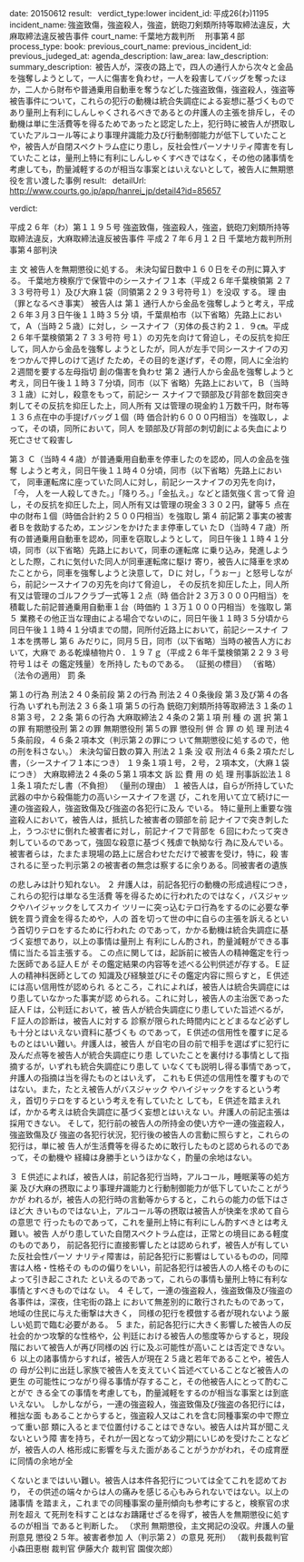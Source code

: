 
date: 20150612
result:  
verdict_type:lower
incident_id: 平成26(わ)1195
incident_name: 強盗致傷，強盗殺人，強盗，銃砲刀剣類所持等取締法違反，大麻取締法違反被告事件
court_name: 千葉地方裁判所 　刑事第４部
process_type:
book: 
previous_court_name:
previous_incident_id:
previous_judeged_at:
agenda_description: 
law_area: 
law_description: 
summary_description:  被告人が，深夜の路上で，四人の通行人から次々と金品を強奪しようとして，一人に傷害を負わせ，一人を殺害してバッグを奪ったほか，二人から財布や普通乗用自動車を奪うなどした強盗致傷，強盗殺人，強盗等被告事件について，これらの犯行の動機は統合失調症による妄想に基づくものであり量刑上有利にしんしゃくされるべきであるとの弁護人の主張を排斥し，その動機は単に生活費等を得るためであったと認定した上，犯行時に被告人が摂取していたアルコール等により事理弁識能力及び行動制御能力が低下していたことや，被告人が自閉スペクトラム症にり患し，反社会性パーソナリティ障害を有していたことは，量刑上特に有利にしんしゃくすべきではなく，その他の諸事情を考慮しても，酌量減軽するのが相当な事案とはいえないとして，被告人に無期懲役を言い渡した事例
result:  
detailUrl: http://www.courts.go.jp/app/hanrei_jp/detail4?id=85657

verdict:

 
平成２６年（わ）第１１９５号 強盗致傷，強盗殺人，強盗，銃砲刀剣類所持等
取締法違反，大麻取締法違反被告事件 
平成２７年６月１２日       千葉地方裁判所刑事第４部判決 
 
主     文 
被告人を無期懲役に処する。 
未決勾留日数中１６０日をその刑に算入する。 
千葉地方検察庁で保管中のシースナイフ１本（平成２６年千葉検領第
２７３３号符号１）及び大麻１袋（同領第２２９３号符号１）を没収
する。 
理     由 
（罪となるべき事実） 
 被告人は 
第１ 通行人から金品を強奪しようと考え，平成２６年３月３日午後１１時３５分
頃，千葉県柏市（以下省略）先路上において，Ａ（当時２５歳）に対し，シ
ースナイフ（刃体の長さ約２１．９㎝。平成２６年千葉検領第２７３３号符
号１）の刃先を向けて脅迫し，その反抗を抑圧して，同人から金品を強奪し
ようとしたが，同人が左手で同シースナイフの刃をつかんで押しのけて逃げ
たため，その目的を遂げず，その際，同人に全治約２週間を要する左母指切
創の傷害を負わせ 
第２ 通行人から金品を強奪しようと考え，同日午後１１時３７分頃，同市（以下
省略）先路上において，Ｂ（当時３１歳）に対し，殺意をもって，前記シー
スナイフで頸部及び背部を数回突き刺してその反抗を抑圧した上，同人所有
又は管理の現金約１万数千円，財布等１３６点在中の手提げバッグ１個（時
価合計約６０００円相当）を強取し，よって，その頃，同所において，同人
を頸部及び背部の刺切創による失血により死亡させて殺害し 
 
第３ Ｃ（当時４４歳）が普通乗用自動車を停車したのを認め，同人の金品を強奪
しようと考え，同日午後１１時４０分頃，同市（以下省略）先路上において，
同車運転席に座っていた同人に対し，前記シースナイフの刃先を向け，「今，
人を一人殺してきた。」「降りろ。」「金払え。」などと語気強く言って脅
迫し，その反抗を抑圧した上，同人所有又は管理の現金３３０２円，鍵等５
点在中の財布１個（時価合計約２５００円相当）を強取し 
第４ 前記第２事実の被害者Ｂを救助するため，エンジンをかけたまま停車してい
たＤ（当時４７歳）所有の普通乗用自動車を認め，同車を窃取しようとして，
同日午後１１時４１分頃，同市（以下省略）先路上において，同車の運転席
に乗り込み，発進しようとした際，これに気付いた同人が同車運転席に駆け
寄り，被告人に降車を求めたことから，同車を強奪しようと決意して，Ｄに
対し，「うぉー」と怒号しながら，前記シースナイフの刃先を向けて脅迫し，
その反抗を抑圧した上，同人所有又は管理のゴルフクラブ一式等１２点（時
価合計２３万３０００円相当）を積載した前記普通乗用自動車１台（時価約
１３万１０００円相当）を強取し 
第５ 業務その他正当な理由による場合でないのに，同日午後１１時３５分頃から
同日午後１１時４１分頃までの間，同所付近路上において，前記シースナイ
フ１本を携帯し 
第６ みだりに，同月５日，同市（以下省略）当時の被告人方において，大麻で
ある乾燥植物片０．１９７ｇ（平成２６年千葉検領第２２９３号符号１はそ
の鑑定残量）を所持し 
たものである。 
（証拠の標目） 
（省略） 
（法令の適用） 
罰 条 
 
第１の行為      刑法２４０条前段 
第２の行為      刑法２４０条後段 
第３及び第４の各行為 いずれも刑法２３６条１項 
第５の行為      銃砲刀剣類所持等取締法３１条の１８第３号，２２条 
第６の行為      大麻取締法２４条の２第１項 
刑 種 の 選 択 
第１の罪      有期懲役刑 
第２の罪      無期懲役刑 
第５の罪      懲役刑 
併 合 罪 の 処 理  刑法４５条前段，４６条２項本文（判示第２の罪につ 
いて無期懲役に処するので，他の刑を科さない。） 
未決勾留日数の算入  刑法２１条 
没 収  刑法４６条２項ただし書，（シースナイフ１本につき）
１９条１項１号，２号，２項本文，（大麻１袋につき）
大麻取締法２４条の５第１項本文 
訴 訟 費 用 の 処 理  刑事訴訟法１８１条１項ただし書（不負担） 
（量刑の理由） 
１ 被告人は，自らが所持していた武器の中から殺傷能力の高いシースナイフを選
び，これを用いて立て続けに一連の強盗殺人，強盗致傷及び強盗の各犯行に及ん
でいる。 
特に量刑上重要な強盗殺人において，被告人は，抵抗した被害者の頸部を前
記ナイフで突き刺した上，うつぶせに倒れた被害者に対し，前記ナイフで背部を
６回にわたって突き刺しているのであって，強固な殺意に基づく残虐で執拗な行
為に及んでいる。 
被害者らは，たまたま現場の路上に居合わせただけで被害を受け，特に，殺
害されるに至った判示第２の被害者の無念は察するに余りある。同被害者の遺族
 
の悲しみは計り知れない。 
２ 弁護人は，前記各犯行の動機の形成過程につき，これらの犯行は単なる生活費
等を得るために行われたのではなく，バスジャックやハイジャックをしてスカイ
ツリーに突っ込むテロ行為をするのに必要な拳銃を買う資金を得るためや，人の
首を切って世の中に自らの主張を訴えるという首切りテロをするために行われた
のであって，かかる動機は統合失調症に基づく妄想であり，以上の事情は量刑上
有利にしん酌され，酌量減軽ができる事情に当たる旨主張する。 
この点に関しては，起訴前に被告人の精神鑑定を行った医師である証人Ｅが
その鑑定結果の内容等を述べる公判供述が存する。Ｅ証人の精神科医師としての
知識及び経験並びにその鑑定内容に照らすと，Ｅ供述には高い信用性が認められ
るところ，これによれば，被告人は統合失調症にはり患していなかった事実が認
められる。これに対し，被告人の主治医であった証人Ｆは，公判廷において，被
告人が統合失調症にり患していた旨述べるが，Ｆ証人の診断は，被告人に対する
診察が限られた時間内にとどまるなど必ずしも十分とはいえない資料に基づくも
のであって，Ｅ供述の信用性を覆すに足るものとはいい難い。弁護人は，被告人
が自宅の目の前で相手を選ばずに犯行に及んだ点等を被告人が統合失調症にり患
していたことを裏付ける事情として指摘するが，いずれも統合失調症にり患して
いなくても説明し得る事情であって，弁護人の指摘は当を得たものとはいえず，
これもＥ供述の信用性を覆すものではない。また，たとえ被告人がバスジャック
やハイジャックをするという考え，首切りテロをするという考えを有していたと
しても，Ｅ供述を踏まえれば，かかる考えは統合失調症に基づく妄想とはいえな
い。弁護人の前記主張は採用できない。 
そして，犯行前の被告人の所持金の使い方や一連の強盗殺人，強盗致傷及び
強盗の各犯行状況，犯行後の被告人の言動に照らすと，これらの犯行は，単に被
告人が生活費等を得るために敢行したものと認められるのであって，その動機や
経緯は身勝手というほかなく，酌量の余地はない。 
 
３ Ｅ供述によれば，被告人は，前記各犯行当時，アルコール，睡眠薬等の処方薬
及び大麻の摂取により事理弁識能力と行動制御能力が低下していたことがうかが
われるが，被告人の犯行時の言動等からすると，これらの能力の低下はさほど大
きいものではない上，アルコール等の摂取は被告人が快楽を求めて自らの意思で
行ったものであって，これを量刑上特に有利にしん酌すべきとは考え難い。被告
人がり患していた自閉スペクトラム症は，正常との境目にある軽度のものであり，
前記各犯行に直接影響したとは認められず，被告人が有していた反社会性パーソ
ナリティ障害は，前記各犯行に影響はしているものの，同障害は人格・性格その
ものの偏りをいい，前記各犯行は被告人の人格そのものによって引き起こされた
といえるのであって，これらの事情も量刑上特に有利な事情とすべきものではな
い。 
４ そして，一連の強盗殺人，強盗致傷及び強盗の各事件は，深夜，住宅街の路上
において無差別的に敢行されたものであって，地域の住民に与えた衝撃は大きく，
同様の犯行を模倣する者が現れないよう厳しい処罰で臨む必要がある。 
５ また，前記各犯行に大きく影響した被告人の反社会的かつ攻撃的な性格や，公
判廷における被告人の態度等からすると，現段階において被告人が再び同様の凶
行に及ぶ可能性が高いことは否定できない。 
６ 以上の諸事情からすれば，被告人が現在２５歳と若年であることや，被告人の
母が公判に出廷し家族で被告人を支えていく旨述べていることなど被告人の更生
の可能性につながり得る事情が存すること，その他被告人にとって酌むことがで
きる全ての事情を考慮しても，酌量減軽をするのが相当な事案とは到底いえない。 
しかしながら，一連の強盗殺人，強盗致傷及び強盗の各犯行には，稚拙な面
もあることからすると，強盗殺人又はこれを含む同種事案の中で際立って重い部
類に入るとまで位置付けることはできない。被告人は片耳が聞こえないという障
害を持ち，それが一因となって幼少期にいじめを受けたことなどが，被告人の人
格形成に影響を与えた面があることがうかがわれ，その成育歴に同情の余地が全
 
くないとまではいい難い。被告人は本件各犯行については全てこれを認めており，
その供述の端々からは人の痛みを感じる心もみられないではない。以上の諸事情
を踏まえ，これまでの同種事案の量刑傾向も参考にすると，検察官の求刑を超え
て死刑を科すことはなお躊躇せざるを得ず，被告人を無期懲役に処するのが相当
であると判断した。 
（求刑 無期懲役，主文掲記の没収。弁護人の量刑意見 懲役２５年。被害者参加
人（判示第２）の意見 死刑） 
（裁判長裁判官 小森田恵樹 裁判官 伊藤大介 裁判官 園俊次郎） 

                    